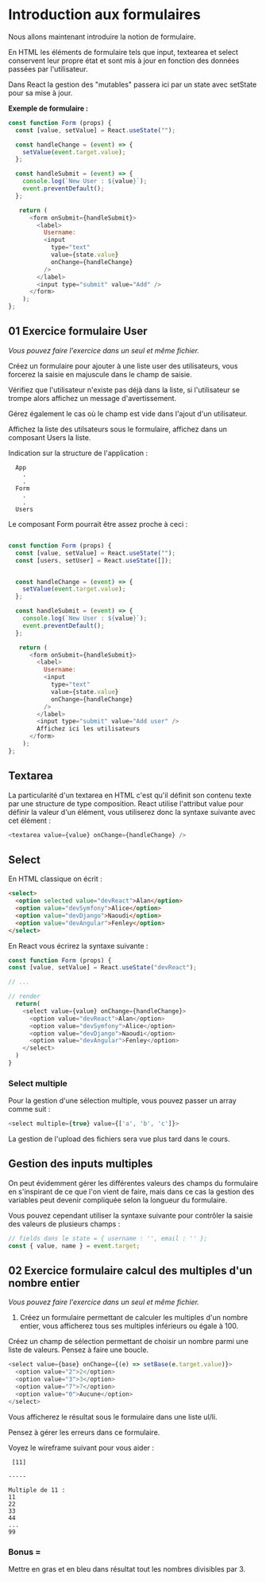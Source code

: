 # Introduction aux formulaires

Nous allons maintenant introduire la notion de formulaire.

En HTML les éléments de formulaire tels que input, textearea et select conservent leur propre état et sont mis à jour en fonction des données passées par l'utilisateur.

Dans React la gestion des "mutables" passera ici par un state avec setState pour sa mise à jour.

**Exemple de formulaire :**

```js
const function Form (props) {
  const [value, setValue] = React.useState("");

  const handleChange = (event) => {
    setValue(event.target.value);
  };

  const handleSubmit = (event) => {
    console.log(`New User : ${value}`);
    event.preventDefault();
  };

   return (
      <form onSubmit={handleSubmit}>
        <label>
          Username:
          <input
            type="text"
            value={state.value}
            onChange={handleChange}
          />
        </label>
        <input type="submit" value="Add" />
      </form>
    );
};
```

## 01 Exercice formulaire User

_Vous pouvez faire l'exercice dans un seul et même fichier._

Créez un formulaire pour ajouter à une liste user des utilisateurs, vous forcerez la saisie en majuscule dans le champ de saisie.

Vérifiez que l'utilisateur n'existe pas déjà dans la liste, si l'utilisateur se trompe alors affichez un message d'avertissement.

Gérez également le cas où le champ est vide dans l'ajout d'un utilisateur.

Affichez la liste des utilsateurs sous le formulaire, affichez dans un composant Users la liste.

Indication sur la structure de l'application :

```text
  App
    .
    .
  Form
    .
    .
  Users
```

Le composant Form pourrait être assez proche à ceci :

```js

const function Form (props) {
  const [value, setValue] = React.useState("");
  const [users, setUser] = React.useState([]);


  const handleChange = (event) => {
    setValue(event.target.value);
  };

  const handleSubmit = (event) => {
    console.log(`New User : ${value}`);
    event.preventDefault();
  };

   return (
      <form onSubmit={handleSubmit}>
        <label>
          Username:
          <input
            type="text"
            value={state.value}
            onChange={handleChange}
          />
        </label>
        <input type="submit" value="Add user" />
        Affichez ici les utilisateurs
      </form>
    );
};
```

## Textarea

La particularité d'un textarea en HTML c'est qu'il définit son contenu texte par une structure de type composition. React utilise l'attribut value pour définir la valeur d'un élément, vous utiliserez donc la syntaxe suivante avec cet élément :

```js
<textarea value={value} onChange={handleChange} />
```

## Select

En HTML classique on écrit :

```html
<select>
  <option selected value="devReact">Alan</option>
  <option value="devSymfony">Alice</option>
  <option value="devDjango">Naoudi</option>
  <option value="devAngular">Fenley</option>
</select>
```

En React vous écrirez la syntaxe suivante :

```js
const function Form (props) {
const [value, setValue] = React.useState("devReact");

// ...

// render
  return(
    <select value={value} onChange={handleChange}>
      <option value="devReact">Alan</option>
      <option value="devSymfony">Alice</option>
      <option value="devDjango">Naoudi</option>
      <option value="devAngular">Fenley</option>
    </select>
  )
}
```

### Select multiple

Pour la gestion d'une sélection multiple, vous pouvez passer un array comme suit :

```js
<select multiple={true} value={['a', 'b', 'c']}>
```

La gestion de l'upload des fichiers sera vue plus tard dans le cours.

## Gestion des inputs multiples

On peut évidemment gérer les différentes valeurs des champs du formulaire en s'inspirant de ce que l'on vient de faire, mais dans ce cas la gestion des variables peut devenir compliquée selon la longueur du formulaire.

Vous pouvez cependant utiliser la syntaxe suivante pour contrôler la saisie des valeurs de plusieurs champs :

```js
// fields dans le state = { username : '', email : '' };
const { value, name } = event.target;
```

## 02 Exercice formulaire calcul des multiples d'un nombre entier

_Vous pouvez faire l'exercice dans un seul et même fichier._

1. Créez un formulaire permettant de calculer les multiples d'un nombre entier, vous afficherez tous ses multiples inférieurs ou égale à 100.

Créez un champ de sélection permettant de choisir un nombre parmi une liste de valeurs. Pensez à faire une boucle.

```js
<select value={base} onChange={(e) => setBase(e.target.value)}>
  <option value="2">2</option>
  <option value="3">3</option>
  <option value="7">7</option>
  <option value="0">Aucune</option>
</select>
```

Vous afficherez le résultat sous le formulaire dans une liste ul/li.

Pensez à gérer les erreurs dans ce formulaire.

Voyez le wireframe suivant pour vous aider :

```text
 [11]

-----

Multiple de 11 :
11
22
33
44
...
99
```

### Bonus =

Mettre en gras et en bleu dans résultat tout les nombres divisibles par 3.
